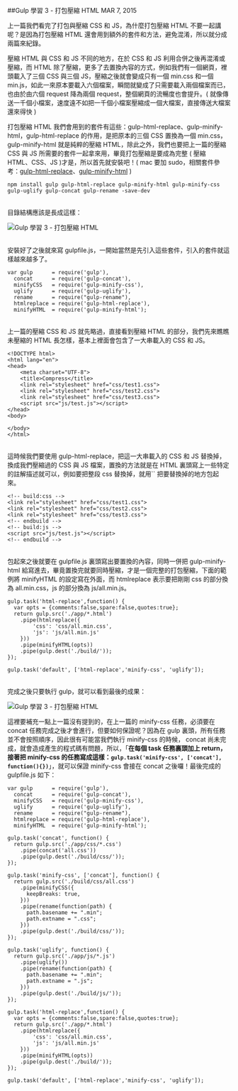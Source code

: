 <!-- @@master  = ../../_layout.html-->

<!-- @@block  =  jsBottom-->

<include src="../../_articles-js.html"></include>

<!-- @@close-->

<!-- @@block  =  css-->

<include src="../../_articles-css.html"></include>

<!-- @@close-->

<!-- @@block  =  articles-social-->

<include src="../../_articles-social.html"></include>

<!-- @@close-->

<!-- @@block  =  articles-footer-->

<include src="../../_articles.html"></include>

<!-- @@close-->

<!-- @@block  =  meta-->

<meta property="article:published_time" content="2015-03-07T23:55:00+01:00">

<meta name="keywords" content="gulp,gulp-html-replace,gulp-minify-html,打包,壓縮">

<meta name="description" content="例如我們有一個網頁，裡頭載入了三個 CSS 與三個 JS，壓縮之後就會變成只有一個 min.css 和一個 min.js，如此一來原本要載入六個檔案，瞬間就變成了只需要載入兩個檔案而已，也由於由六個 request 降為兩個 request，整個網頁的流暢度也會提升。">

<meta itemprop="name" content="Gulp 學習 3 - 打包壓縮 HTML - OXXO.STUDIO">

<meta itemprop="image" content="http://www.oxxostudio.tw/img/articles/201503/20150307_1_01b.jpg">

<meta itemprop="description" content="例如我們有一個網頁，裡頭載入了三個 CSS 與三個 JS，壓縮之後就會變成只有一個 min.css 和一個 min.js，如此一來原本要載入六個檔案，瞬間就變成了只需要載入兩個檔案而已，也由於由六個 request 降為兩個 request，整個網頁的流暢度也會提升。">

<meta property="og:title" content="Gulp 學習 3 - 打包壓縮 HTML - OXXO.STUDIO">

<meta property="og:url" content="http://www.oxxostudio.tw/articles/201503/gulp-3-compress-html.html">

<meta property="og:image" content="http://www.oxxostudio.tw/img/articles/201503/20150307_1_01b.jpg">

<meta property="og:description" content="例如我們有一個網頁，裡頭載入了三個 CSS 與三個 JS，壓縮之後就會變成只有一個 min.css 和一個 min.js，如此一來原本要載入六個檔案，瞬間就變成了只需要載入兩個檔案而已，也由於由六個 request 降為兩個 request，整個網頁的流暢度也會提升。">

<title>Gulp 學習 3 - 打包壓縮 HTML - OXXO.STUDIO</title> 

<!-- @@close-->

<!-- @@block  =  articles-content--> 

##Gulp 學習 3 - 打包壓縮 HTML  <span class="article-date" tag="web"><i></i>MAR 7, 2015</span>

上一篇我們看完了打包與壓縮 CSS 和 JS，為什麼打包壓縮 HTML 不要一起講呢？是因為打包壓縮 HTML 還會用到額外的套件和方法，避免混淆，所以就分成兩篇來紀錄。

壓縮 HTML 與 CSS 和 JS 不同的地方，在於 CSS 和 JS 利用合併之後再混淆或壓縮，而 HTML 除了壓縮，更多了去置換內容的方式，例如我們有一個網頁，裡頭載入了三個 CSS 與三個 JS，壓縮之後就會變成只有一個 min.css 和一個 min.js，如此一來原本要載入六個檔案，瞬間就變成了只需要載入兩個檔案而已，也由於由六個 request 降為兩個 request，整個網頁的流暢度也會提升。( 就像傳送一千個小檔案，速度遠不如把一千個小檔案壓縮成一個大檔案，直接傳送大檔案還來得快 )

打包壓縮 HTML 我們會用到的套件有這些：gulp-html-replace、gulp-minify-html，gulp-html-replace 的作用，是把原本的三個 CSS 置換為一個 min.css，gulp-minify-html 就是純粹的壓縮 HTML，除此之外，我們也要把上一篇的壓縮 CSS 與 JS 所需要的套件一起拿來用，畢竟打包壓縮是要成為完整 ( 壓縮 HTML、CSS、JS )才是，所以首先就安裝吧！( mac 要加 sudo，相關套件參考：[gulp-html-replace](https://www.npmjs.com/package/gulp-html-replace)、[gulp-minify-html](https://www.npmjs.com/package/gulp-minify-html) )

	npm install gulp gulp-html-replace gulp-minify-html gulp-minify-css gulp-uglify gulp-concat gulp-rename -save-dev

<br/>
目錄結構應該是長成這樣：

![Gulp 學習 3 - 打包壓縮 HTML](/img/articles/201503/20150307_1_02.jpg)

<br/>
安裝好了之後就來寫 gulpfile.js，一開始當然是先引入這些套件，引入的套件就這樣越來越多了。

	var gulp      = require('gulp'),
	  concat      = require('gulp-concat'),
	  minifyCSS   = require('gulp-minify-css'),
	  uglify      = require('gulp-uglify'),
	  rename      = require("gulp-rename"),
	  htmlreplace = require('gulp-html-replace'),
	  minifyHTML  = require('gulp-minify-html');

<br/>
上一篇的壓縮 CSS 和 JS 就先略過，直接看到壓縮 HTML 的部分，我們先來瞧瞧未壓縮的 HTML 長怎樣，基本上裡面會包含了一大串載入的 CSS 和 JS。

	<!DOCTYPE html>
	<html lang="en">
	<head>
		<meta charset="UTF-8">
		<title>Compress</title>
		<link rel="stylesheet" href="css/test1.css">
		<link rel="stylesheet" href="css/test2.css">
		<link rel="stylesheet" href="css/test3.css">
		<script src="js/test.js"></script>
	</head>
	<body>
		
	</body>
	</html>

<br/>
這時候我們要使用 gulp-html-replace，把這一大串載入的 CSS 和 JS 替換掉，換成我們壓縮過的 CSS 與 JS 檔案，置換的方法就是在 HTML 裏頭寫上一些特定的註解描述就可以，例如要把整段 css 替換掉，就用`<!-- build:css --><!-- endbuild -->` 把要替換掉的地方包起來。

	<!-- build:css -->
	<link rel="stylesheet" href="css/test1.css">
	<link rel="stylesheet" href="css/test2.css">
	<link rel="stylesheet" href="css/test3.css">
	<!-- endbuild -->
	<!-- build:js -->
	<script src="js/test.js"></script>
	<!-- endbuild -->

<br/>
包起來之後就要在 gulpfile.js 裏頭寫出要置換的內容，同時一併把 gulp-minify-html 給寫進去，畢竟置換完就要同時壓縮，才是一個完整的打包壓縮，下面的範例將 minifyHTML 的設定寫在外面，而 htmlreplace 表示要把剛剛 css 的部分換為 all.min.css，js 的部分換為 js/all.min.js。

	gulp.task('html-replace',function() {
	  var opts = {comments:false,spare:false,quotes:true};
	  return gulp.src('./app/*.html')
	    .pipe(htmlreplace({
	        'css': 'css/all.min.css',
	        'js': 'js/all.min.js'
	    }))  
	    .pipe(minifyHTML(opts))
	    .pipe(gulp.dest('./build/'));
	});

	gulp.task('default', ['html-replace','minify-css', 'uglify']);

<br/>
完成之後只要執行 gulp，就可以看到最後的成果：

![Gulp 學習 3 - 打包壓縮 HTML](/img/articles/201503/20150307_1_03.jpg)

這裡要補充一點上一篇沒有提到的，在上一篇的 minify-css 任務，必須要在 concat 任務完成之後才會進行，但要如何保證呢？因為在 gulp 裏頭，所有任務並不會按照順序，因此很有可能當我們執行 minify-css 的時候， concat 尚未完成，就會造成產生的程式碼有問題，所以，「**在每個 task 任務裏頭加上 return，接著把 minify-css 的任務寫成這樣：`gulp.task('minify-css', ['concat'], function(){})`**」，就可以保證 minify-css 會接在 concat 之後囉！最後完成的 gulpfile.js 如下：

	var gulp      = require('gulp'),
	  concat      = require('gulp-concat'),
	  minifyCSS   = require('gulp-minify-css'),
	  uglify      = require('gulp-uglify'),
	  rename      = require("gulp-rename"),
	  htmlreplace = require('gulp-html-replace'),
	  minifyHTML  = require('gulp-minify-html');
	
	gulp.task('concat', function() {
	  return gulp.src('./app/css/*.css')
	    .pipe(concat('all.css'))
	    .pipe(gulp.dest('./build/css/'));
	});
	
	gulp.task('minify-css', ['concat'], function() {
	  return gulp.src('./build/css/all.css')
	    .pipe(minifyCSS({
	      keepBreaks: true,
	    }))
	    .pipe(rename(function(path) {
	      path.basename += ".min";
	      path.extname = ".css";
	    }))
	    .pipe(gulp.dest('./build/css/'));
	});
	
	gulp.task('uglify', function() {
	  return gulp.src('./app/js/*.js')
	    .pipe(uglify())
	    .pipe(rename(function(path) {
	      path.basename += ".min";
	      path.extname = ".js";
	    }))
	    .pipe(gulp.dest('./build/js/'));
	});
	
	gulp.task('html-replace',function() {
	  var opts = {comments:false,spare:false,quotes:true};
	  return gulp.src('./app/*.html')
	    .pipe(htmlreplace({
	        'css': 'css/all.min.css',
	        'js': 'js/all.min.js'
	    }))  
	    .pipe(minifyHTML(opts))
	    .pipe(gulp.dest('./build/'));
	});
	
	gulp.task('default', ['html-replace','minify-css', 'uglify']);

<br/>

<!-- @@close-->